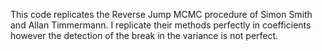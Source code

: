 This code replicates the Reverse Jump MCMC procedure of Simon Smith and Allan Timmermann. I replicate their methods perfectly in coefficients however the detection of the break in the variance is not perfect. 

